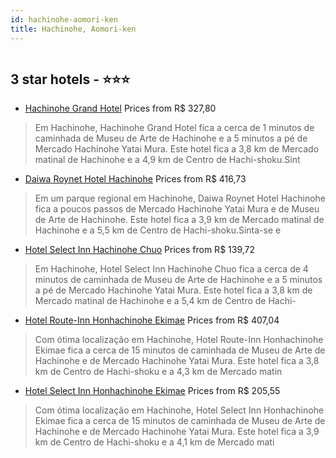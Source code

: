```yaml
---
id: hachinohe-aomori-ken
title: Hachinohe, Aomori-ken
---
```


<center><img src="https://i.travelapi.com/hotels/5000000/4350000/4349600/4349593/311d1491_z.jpg" alt="" /></center>


##  3 star hotels - ⭐️⭐️⭐️

-    [Hachinohe Grand Hotel](https://us.hurb.com/hotels/hachinohe/hachinohe-grand-hotel-HT-NKLJ?cmp=18055) Prices from R$ 327,80
   > Em Hachinohe, Hachinohe Grand Hotel fica a cerca de 1 minutos de caminhada de Museu de Arte de Hachinohe e a 5 minutos a pé de Mercado Hachinohe Yatai Mura.  Este hotel fica a 3,8 km de Mercado matinal de Hachinohe e a 4,9 km de Centro de Hachi-shoku.Sint
-    [Daiwa Roynet Hotel Hachinohe](https://us.hurb.com/hotels/hachinohe/daiwa-roynet-hotel-hachinohe-HT-AP61?cmp=18055) Prices from R$ 416,73
   > Em um parque regional em Hachinohe, Daiwa Roynet Hotel Hachinohe fica a poucos passos de Mercado Hachinohe Yatai Mura e de Museu de Arte de Hachinohe.  Este hotel fica a 3,9 km de Mercado matinal de Hachinohe e a 5,5 km de Centro de Hachi-shoku.Sinta-se e
-    [Hotel Select Inn Hachinohe Chuo](https://us.hurb.com/hotels/hachinohe/hotel-select-inn-hachinohe-chuo-HT-C258?cmp=18055) Prices from R$ 139,72
   > Em Hachinohe, Hotel Select Inn Hachinohe Chuo fica a cerca de 4 minutos de caminhada de Museu de Arte de Hachinohe e a 5 minutos a pé de Mercado Hachinohe Yatai Mura.  Este hotel fica a 3,8 km de Mercado matinal de Hachinohe e a 5,4 km de Centro de Hachi-
-    [Hotel Route-Inn Honhachinohe Ekimae](https://us.hurb.com/hotels/hachinohe/hotel-route-inn-honhachinohe-ekimae-HT-KFTO?cmp=18055) Prices from R$ 407,04
   > Com ótima localização em Hachinohe, Hotel Route-Inn Honhachinohe Ekimae fica a cerca de 15 minutos de caminhada de Museu de Arte de Hachinohe e de Mercado Hachinohe Yatai Mura.  Este hotel fica a 3,8 km de Centro de Hachi-shoku e a 4,3 km de Mercado matin
-    [Hotel Select Inn Honhachinohe Ekimae](https://us.hurb.com/hotels/hachinohe/hotel-select-inn-honhachinohe-ekimae-HT-TEN1?cmp=18055) Prices from R$ 205,55
   > Com ótima localização em Hachinohe, Hotel Select Inn Honhachinohe Ekimae fica a cerca de 15 minutos de caminhada de Museu de Arte de Hachinohe e de Mercado Hachinohe Yatai Mura.  Este hotel fica a 3,9 km de Centro de Hachi-shoku e a 4,1 km de Mercado mati
